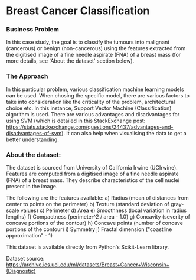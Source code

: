# Breast Cancer Classification
### Business Problem
In this case study, the goal is to classify the tumours into malignant (cancerous) or benign (non-cancerous) using the features extracted from the digitised image of a fine needle aspirate (FNA) of a breast mass (for more details, see 'About the dataset' section below).

### The Approach
In this particular problem, various classification machine learning models can be used. When chosing the specific model, there are various factors to take into consideration like the criticality of the problem, architectural choice etc. In this instance, Support Vector Machine (Classification) algorithm is used. There are various advantages and disadvantages for using SVM (which is detailed in this StackExchange post:  https://stats.stackexchange.com/questions/24437/advantages-and-disadvantages-of-svm). It can also help when visualising the data to get a better understanding.

### About the dataset:
The dataset is sourced from University of California Irwine (UCIrwine). Features are computed from a digitised image of a fine needle aspirate (FNA) of a breast mass. They describe characteristics of the cell nuclei present in the image.

The following are the features available:
a) Radius (mean of distances from center to points on the perimeter)
b) Texture (standard deviation of gray-scale values)
c) Perimeter
d) Area
e) Smoothness (local variation in radius lengths)
f) Compactness (perimeter^2 / area - 1.0)
g) Concavity (severity of concave portions of the contour)
h) Concave points (number of concave portions of the contour)
i) Symmetry
j) Fractal dimension ("coastline approximation" - 1)

This dataset is available directly from Python's Scikit-Learn library.

Dataset source: https://archive.ics.uci.edu/ml/datasets/Breast+Cancer+Wisconsin+(Diagnostic)
